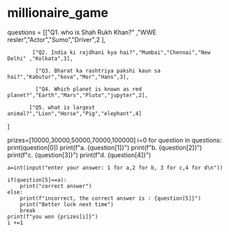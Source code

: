 # millionaire_game
questions = [["Q1. who is Shah Rukh Khan?" ,"WWE resler","Actor","Sumo","Driver",2 ],
             
            ["Q2. India ki rajdhani kya hai?","Mumbai","Chennai","New Delhi" ,"Kolkata",3],

             ["Q3. Bharat ka rashtriya pakshi kaun sa hai?","Kabutur","kova","Mor","Hans",3],

             ["Q4. Which planet is known as red planet?","Earth","Mars","Pluto","jupyter",2],

           ["Q5. what is largest animal?","Lion","Horse","Pig","elephant",4]
]

prizes=[10000,30000,50000,70000,100000]
i=0
for question in questions:
    print(question[0])
    print(f"a. {question[1]}")
    print(f"b. {question[2]}")
    print(f"c. {question[3]}")
    print(f"d. {question[4]}")

    a=int(input("enter your answer: 1 for a,2 for b, 3 for c,4 for d\n"))

    if(question[5]==a):
        print("correct answer")
    else:
        print(f"incorrect, the correct answer is : {question[5]}")
        print("Better luck next time")
        break
    print(f"you won {prizes[i]}")
    i +=1
    
